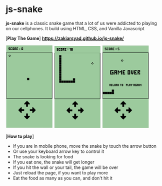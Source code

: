 # js-snake

**js-snake** is a classic snake game that a lot of us were addicted to playing on our cellphones.
It build using HTML, CSS, and Vanilla Javascript



[**Play The Game**] **https://zakiarsyad.github.io/js-snake/**

<img src="./screenshot/mainPage.png" width="150"> <img src="./screenshot/play.png" width="150"> <img src="./screenshot/gameOver.png" width="150">



[**How to play**]
- If you are in mobile phone, move the snake by touch the arrow button
- Or use your keyboard arrow key to control it
- The snake is looking for food
- If you eat one, the snake will get longer
- If you hit the wall or your tail, the game will be over
- Just reload the page, if you want to play more
- Eat the food as many as you can, and don't hit it

